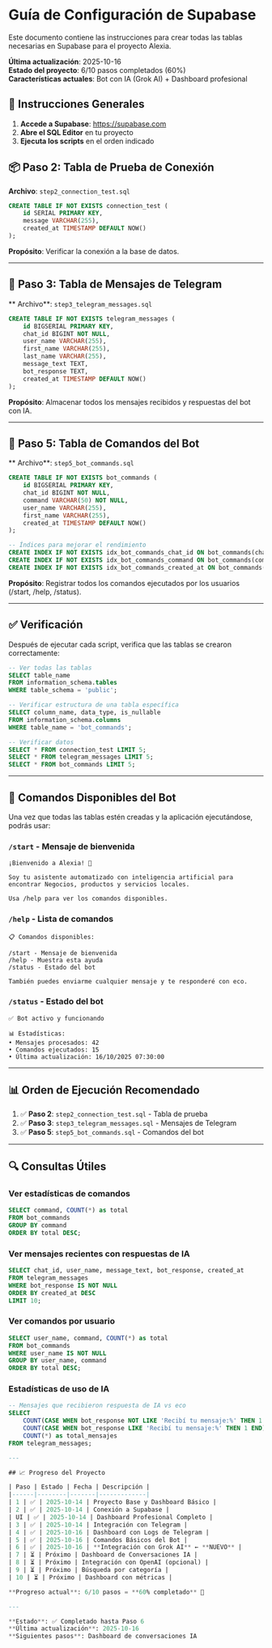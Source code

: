 # Guía de Configuración de Supabase

Este documento contiene las instrucciones para crear todas las tablas necesarias en Supabase para el proyecto Alexia.

**Última actualización**: 2025-10-16  
**Estado del proyecto**: 6/10 pasos completados (60%)  
**Características actuales**: Bot con IA (Grok AI) + Dashboard profesional

## 🔧 Instrucciones Generales

1. **Accede a Supabase**: https://supabase.com
2. **Abre el SQL Editor** en tu proyecto
3. **Ejecuta los scripts** en el orden indicado

## 📦 Paso 2: Tabla de Prueba de Conexión

**Archivo**: `step2_connection_test.sql`

```sql
CREATE TABLE IF NOT EXISTS connection_test (
    id SERIAL PRIMARY KEY,
    message VARCHAR(255),
    created_at TIMESTAMP DEFAULT NOW()
);
```

**Propósito**: Verificar la conexión a la base de datos.

---

## 📱 Paso 3: Tabla de Mensajes de Telegram

** Archivo**: `step3_telegram_messages.sql`

```sql
CREATE TABLE IF NOT EXISTS telegram_messages (
    id BIGSERIAL PRIMARY KEY,
    chat_id BIGINT NOT NULL,
    user_name VARCHAR(255),
    first_name VARCHAR(255),
    last_name VARCHAR(255),
    message_text TEXT,
    bot_response TEXT,
    created_at TIMESTAMP DEFAULT NOW()
);
```

**Propósito**: Almacenar todos los mensajes recibidos y respuestas del bot con IA.

---

## 🤖 Paso 5: Tabla de Comandos del Bot

** Archivo**: `step5_bot_commands.sql`

```sql
CREATE TABLE IF NOT EXISTS bot_commands (
    id BIGSERIAL PRIMARY KEY,
    chat_id BIGINT NOT NULL,
    command VARCHAR(50) NOT NULL,
    user_name VARCHAR(255),
    first_name VARCHAR(255),
    created_at TIMESTAMP DEFAULT NOW()
);

-- Índices para mejorar el rendimiento
CREATE INDEX IF NOT EXISTS idx_bot_commands_chat_id ON bot_commands(chat_id);
CREATE INDEX IF NOT EXISTS idx_bot_commands_command ON bot_commands(command);
CREATE INDEX IF NOT EXISTS idx_bot_commands_created_at ON bot_commands(created_at DESC);
```

**Propósito**: Registrar todos los comandos ejecutados por los usuarios (/start, /help, /status).

---

## ✅ Verificación

Después de ejecutar cada script, verifica que las tablas se crearon correctamente:

```sql
-- Ver todas las tablas
SELECT table_name 
FROM information_schema.tables 
WHERE table_schema = 'public';

-- Verificar estructura de una tabla específica
SELECT column_name, data_type, is_nullable
FROM information_schema.columns
WHERE table_name = 'bot_commands';

-- Verificar datos
SELECT * FROM connection_test LIMIT 5;
SELECT * FROM telegram_messages LIMIT 5;
SELECT * FROM bot_commands LIMIT 5;
```

---

## 🎯 Comandos Disponibles del Bot

Una vez que todas las tablas estén creadas y la aplicación ejecutándose, podrás usar:

### `/start` - Mensaje de bienvenida
```
¡Bienvenido a Alexia! 🤖

Soy tu asistente automatizado con inteligencia artificial para encontrar Negocios, productos y servicios locales.

Usa /help para ver los comandos disponibles.
```

### `/help` - Lista de comandos
```
📋 Comandos disponibles:

/start - Mensaje de bienvenida
/help - Muestra esta ayuda
/status - Estado del bot

También puedes enviarme cualquier mensaje y te responderé con eco.
```

### `/status` - Estado del bot
```
✅ Bot activo y funcionando

📊 Estadísticas:
• Mensajes procesados: 42
• Comandos ejecutados: 15
• Última actualización: 16/10/2025 07:30:00
```

---

## 📊 Orden de Ejecución Recomendado

1. ✅ **Paso 2**: `step2_connection_test.sql` - Tabla de prueba
2. ✅ **Paso 3**: `step3_telegram_messages.sql` - Mensajes de Telegram
3. ✅ **Paso 5**: `step5_bot_commands.sql` - Comandos del bot

---

## 🔍 Consultas Útiles

### Ver estadísticas de comandos
```sql
SELECT command, COUNT(*) as total
FROM bot_commands
GROUP BY command
ORDER BY total DESC;
```

### Ver mensajes recientes con respuestas de IA
```sql
SELECT chat_id, user_name, message_text, bot_response, created_at
FROM telegram_messages
WHERE bot_response IS NOT NULL
ORDER BY created_at DESC
LIMIT 10;
```

### Ver comandos por usuario
```sql
SELECT user_name, command, COUNT(*) as total
FROM bot_commands
WHERE user_name IS NOT NULL
GROUP BY user_name, command
ORDER BY total DESC;
```

### Estadísticas de uso de IA
```sql
-- Mensajes que recibieron respuesta de IA vs eco
SELECT
    COUNT(CASE WHEN bot_response NOT LIKE 'Recibí tu mensaje:%' THEN 1 END) as respuestas_ia,
    COUNT(CASE WHEN bot_response LIKE 'Recibí tu mensaje:%' THEN 1 END) as respuestas_eco,
    COUNT(*) as total_mensajes
FROM telegram_messages;

---

## 📈 Progreso del Proyecto

| Paso | Estado | Fecha | Descripción |
|------|--------|-------|-------------|
| 1 | ✅ | 2025-10-14 | Proyecto Base y Dashboard Básico |
| 2 | ✅ | 2025-10-14 | Conexión a Supabase |
| UI | ✅ | 2025-10-14 | Dashboard Profesional Completo |
| 3 | ✅ | 2025-10-14 | Integración con Telegram |
| 4 | ✅ | 2025-10-16 | Dashboard con Logs de Telegram |
| 5 | ✅ | 2025-10-16 | Comandos Básicos del Bot |
| 6 | ✅ | 2025-10-16 | **Integración con Grok AI** ← **NUEVO** |
| 7 | ⏳ | Próximo | Dashboard de Conversaciones IA |
| 8 | ⏳ | Próximo | Integración con OpenAI (opcional) |
| 9 | ⏳ | Próximo | Búsqueda por categoría |
| 10 | ⏳ | Próximo | Dashboard con métricas |

**Progreso actual**: 6/10 pasos = **60% completado** 🎉

---

**Estado**: ✅ Completado hasta Paso 6  
**Última actualización**: 2025-10-16  
**Siguientes pasos**: Dashboard de conversaciones IA

